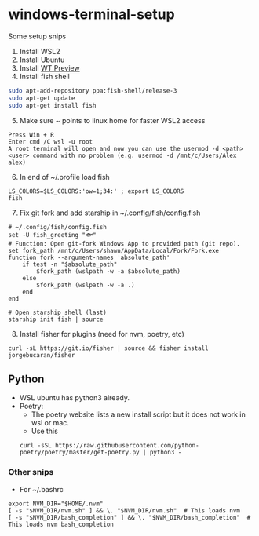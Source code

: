# windows-terminal-setup
Some setup snips

1. Install WSL2
2. Install Ubuntu
3. Install [WT Preview](https://www.microsoft.com/en-us/p/windows-terminal-preview/9n8g5rfz9xk3?rtc=1#activetab=pivot:overviewtab)
4. Install fish shell
```sh
sudo apt-add-repository ppa:fish-shell/release-3
sudo apt-get update
sudo apt-get install fish
```
5. Make sure ~ points to linux home for faster WSL2 access
```
Press Win + R
Enter cmd /C wsl -u root
A root terminal will open and now you can use the usermod -d <path> <user> command with no problem (e.g. usermod -d /mnt/c/Users/Alex alex)
```
6. In end of ~/.profile load fish
```
LS_COLORS=$LS_COLORS:'ow=1;34:' ; export LS_COLORS
fish
```
7. Fix git fork and add starship in ~/.config/fish/config.fish
```
# ~/.config/fish/config.fish
set -U fish_greeting "🐟"
# Function: Open git-fork Windows App to provided path (git repo).
set fork_path /mnt/c/Users/shawn/AppData/Local/Fork/Fork.exe
function fork --argument-names 'absolute_path'
    if test -n "$absolute_path"
        $fork_path (wslpath -w -a $absolute_path)
    else
        $fork_path (wslpath -w -a .)
    end
end

# Open starship shell (last)
starship init fish | source
```
8. Install fisher for plugins (need for nvm, poetry, etc)
```
curl -sL https://git.io/fisher | source && fisher install jorgebucaran/fisher
```

## Python
- WSL ubuntu has python3 already.
- Poetry:
  - The poetry website lists a new install script but it does not work in wsl or mac.
  - Use this
  ```
  curl -sSL https://raw.githubusercontent.com/python-poetry/poetry/master/get-poetry.py | python3 -
  ```
  

### Other snips
- For ~/.bashrc
```
export NVM_DIR="$HOME/.nvm"
[ -s "$NVM_DIR/nvm.sh" ] && \. "$NVM_DIR/nvm.sh"  # This loads nvm
[ -s "$NVM_DIR/bash_completion" ] && \. "$NVM_DIR/bash_completion"  # This loads nvm bash_completion
```
